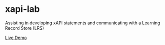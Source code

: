 # xapi-lab
Assisting in developing xAPI statements and communicating with a Learning Record Store (LRS)

[Live Demo](http://adlnet.github.io/xapi-lab)
